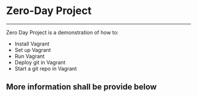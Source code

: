 # Zero-Day Project
-------------------

Zero Day Project is a demonstration of how to:

- Install Vagrant
- Set up Vagrant
- Run Vagrant
- Deploy git in Vagrant
- Start a git repo in Vagrant


## More information shall be provide below

